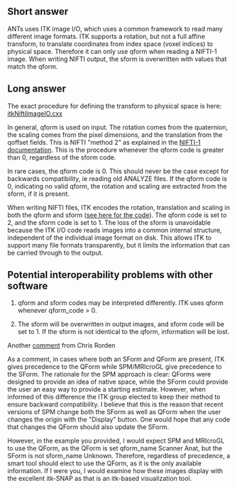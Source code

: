 ## Short answer

ANTs uses ITK image I/O, which uses a common framework to read many different image formats. ITK supports a rotation, but not a full affine transform, to translate coordinates from index space (voxel indices) to physical space. Therefore it can only use qform when reading a NIFTI-1 image. When writing NIFTI output, the sform is overwritten with values that match the qform.


## Long answer

The exact procedure for defining the transform to physical space is here: [itkNiftiImageIO.cxx](https://github.com/InsightSoftwareConsortium/ITK/blob/285d589717dcb5252e68b90241b9c4853aa6319b/Modules/IO/NIFTI/src/itkNiftiImageIO.cxx#L1584)

In general, qform is used on input. The rotation comes from the quaternion, the scaling comes from the pixel dimensions, and the translation from the qoffset fields. This is NIFTI "method 2" as explained in the [NIFTI-1 documentation](http://nifti.nimh.nih.gov/nifti-1/documentation/nifti1fields/nifti1fields_pages/qsform.html). This is the procedure whenever the qform code is greater than 0, regardless of the sform code.

In rare cases, the qform code is 0. This should never be the case except for backwards compatibility, ie reading old ANALYZE files. If the qform code is 0, indicating no valid qform, the rotation and scaling are extracted from the sform, if it is present.

When writing NIFTI files, ITK encodes the rotation, translation and scaling in both the qform and sform ([see here for the code](https://github.com/InsightSoftwareConsortium/ITK/blob/285d589717dcb5252e68b90241b9c4853aa6319b/Modules/IO/NIFTI/src/itkNiftiImageIO.cxx#L1705)). The qform code is set to 2, and the sform code is set to 1. The loss of the sform is unavoidable because the ITK I/O code reads images into a common internal structure, independent of the individual image format on disk. This allows ITK to support many file formats transparently, but it limits the information that can be carried through to the output.

## Potential interoperability problems with other software

1. qform and sform codes may be interpreted differently. ITK uses qform whenever qform_code > 0.

2. The sform will be overwritten in output images, and sform code will be set to 1. If the sform is not identical to the qform, information will be lost. 

Another [comment](https://github.com/ANTsX/ANTs/issues/500#issuecomment-333543715) from Chris Rorden

As a comment, in cases where both an SForm and QForm are present, ITK gives precedence to the QForm while SPM/MRIcroGL give precedence to the SForm. The rationale for the SPM approach is clear: QForms were designed to provide an idea of native space, while the SForm could provide the user an easy way to provide a starting estimate. However, when informed of this difference the ITK group elected to keep their method to ensure backward compatibility. I believe that this is the reason that recent versions of SPM change both the SForm as well as QForm when the user changes the origin with the "Display" button. One would hope that any code that changes the QForm should also update the SForm.

However, in the example you provided, I would expect SPM and MRIcroGL to use the QForm, as the QForm is set qform_name Scanner Anat, but the SForm is not sform_name Unknown. Therefore, regardless of precedence, a smart tool should elect to use the QForm, as it is the only available information. If I were you, I would examine how these images display with the excellent itk-SNAP as that is an itk-based visualization tool.